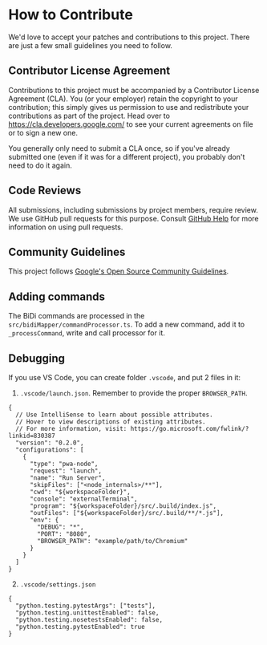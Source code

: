 # How to Contribute

We'd love to accept your patches and contributions to this project. There are
just a few small guidelines you need to follow.

## Contributor License Agreement

Contributions to this project must be accompanied by a Contributor License
Agreement (CLA). You (or your employer) retain the copyright to your
contribution; this simply gives us permission to use and redistribute your
contributions as part of the project. Head over to
<https://cla.developers.google.com/> to see your current agreements on file or
to sign a new one.

You generally only need to submit a CLA once, so if you've already submitted one
(even if it was for a different project), you probably don't need to do it
again.

## Code Reviews

All submissions, including submissions by project members, require review. We
use GitHub pull requests for this purpose. Consult
[GitHub Help](https://help.github.com/articles/about-pull-requests/) for more
information on using pull requests.

## Community Guidelines

This project follows
[Google's Open Source Community Guidelines](https://opensource.google/conduct/).

## Adding commands

The BiDi commands are processed in the `src/bidiMapper/commandProcessor.ts`. To add a new command, add it to `_processCommand`, write and call processor for it.

## Debugging

If you use VS Code, you can create folder `.vscode`, and put 2 files in it:

1. `.vscode/launch.json`. Remember to provide the proper `BROWSER_PATH`.

```
{
  // Use IntelliSense to learn about possible attributes.
  // Hover to view descriptions of existing attributes.
  // For more information, visit: https://go.microsoft.com/fwlink/?linkid=830387
  "version": "0.2.0",
  "configurations": [
    {
      "type": "pwa-node",
      "request": "launch",
      "name": "Run Server",
      "skipFiles": ["<node_internals>/**"],
      "cwd": "${workspaceFolder}",
      "console": "externalTerminal",
      "program": "${workspaceFolder}/src/.build/index.js",
      "outFiles": ["${workspaceFolder}/src/.build/**/*.js"],
      "env": {
        "DEBUG": "*",
        "PORT": "8080",
        "BROWSER_PATH": "example/path/to/Chromium"
      }
    }
  ]
}
```

2. `.vscode/settings.json`

```
{
  "python.testing.pytestArgs": ["tests"],
  "python.testing.unittestEnabled": false,
  "python.testing.nosetestsEnabled": false,
  "python.testing.pytestEnabled": true
}
```
